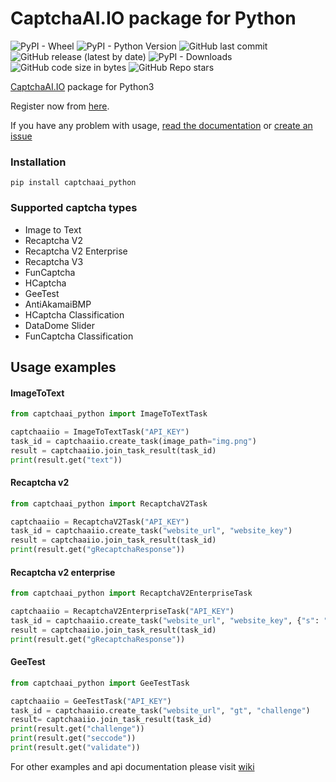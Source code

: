 CaptchaAI.IO package for Python
=
![PyPI - Wheel](https://img.shields.io/pypi/wheel/captchaai_python?style=plastic) ![PyPI - Python Version](https://img.shields.io/pypi/pyversions/captchaai_python?style=flat) ![GitHub last commit](https://img.shields.io/github/last-commit/alperensert/captchaai_python?style=flat) ![GitHub release (latest by date)](https://img.shields.io/github/v/release/alperensert/captchaai_python?style=flat) ![PyPI - Downloads](https://img.shields.io/pypi/dm/captchaai_python?style=flat) ![GitHub code size in bytes](https://img.shields.io/github/languages/code-size/alperensert/captchaai_python?style=flat) ![GitHub Repo stars](https://img.shields.io/github/stars/alperensert/captchaai_python?style=social) 

[CaptchaAI.IO](https://captchaai.io) package for Python3

Register now from [here](https://dashboard.captchaai.io/passport/register?inviteCode=kXa8cbNF-b2l).

If you have any problem with usage, [read the documentation](https://github.com/alperensert/captchaai_python/wiki) or [create an issue](https://github.com/alperensert/captchaai_python/issues/new)

### Installation
```
pip install captchaai_python
```

### Supported captcha types
- Image to Text
- Recaptcha V2
- Recaptcha V2 Enterprise
- Recaptcha V3
- FunCaptcha
- HCaptcha
- GeeTest
- AntiAkamaiBMP
- HCaptcha Classification
- DataDome Slider
- FunCaptcha Classification

Usage examples
-

#### ImageToText

```python
from captchaai_python import ImageToTextTask

captchaaiio = ImageToTextTask("API_KEY")
task_id = captchaaiio.create_task(image_path="img.png")
result = captchaaiio.join_task_result(task_id)
print(result.get("text"))
```

#### Recaptcha v2

```python
from captchaai_python import RecaptchaV2Task

captchaaiio = RecaptchaV2Task("API_KEY")
task_id = captchaaiio.create_task("website_url", "website_key")
result = captchaaiio.join_task_result(task_id)
print(result.get("gRecaptchaResponse"))
```

#### Recaptcha v2 enterprise

```python
from captchaai_python import RecaptchaV2EnterpriseTask

captchaaiio = RecaptchaV2EnterpriseTask("API_KEY")
task_id = captchaaiio.create_task("website_url", "website_key", {"s": "payload value"}, "api_domain")
result = captchaaiio.join_task_result(task_id)
print(result.get("gRecaptchaResponse"))
```

#### GeeTest

```python
from captchaai_python import GeeTestTask

captchaaiio = GeeTestTask("API_KEY")
task_id = captchaaiio.create_task("website_url", "gt", "challenge")
result= captchaaiio.join_task_result(task_id)
print(result.get("challenge"))
print(result.get("seccode"))
print(result.get("validate"))
```

For other examples and api documentation please visit [wiki](https://captchaai.atlassian.net/wiki/spaces/CAPTCHAAI/overview)